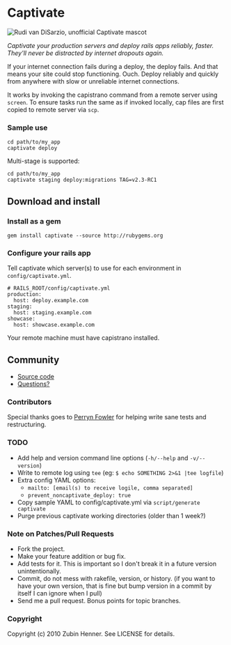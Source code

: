 Captivate
=========

![Rudi van DiSarzio, unofficial Captivate mascot](http://zenlunacy.com/Rudi-van-DiSarzio.jpg "Rudi van DiSarzio, unofficial Captivate mascot")

*Captivate your production servers and deploy rails apps reliably, faster.
They'll never be distracted by internet dropouts again.*

If your internet connection fails during a deploy, the deploy fails. And that
means your site could stop functioning. Ouch. Deploy reliably and quickly from
anywhere with slow or unreliable internet connections.

It works by invoking the capistrano command from a remote server using
`screen`. To ensure tasks run the same as if invoked locally, cap files are
first copied to remote server via `scp`.

### Sample use

    cd path/to/my_app
    captivate deploy

Multi-stage is supported:

    cd path/to/my_app
    captivate staging deploy:migrations TAG=v2.3-RC1

Download and install
--------------------

### Install as a gem

    gem install captivate --source http://rubygems.org

### Configure your rails app

Tell captivate which server(s) to use for each environment in
`config/captivate.yml`.

    # RAILS_ROOT/config/captivate.yml
    production:
      host: deploy.example.com
    staging:
      host: staging.example.com
    showcase:
      host: showcase.example.com

Your remote machine must have capistrano installed.

Community
---------

* [Source code](http://github.com/zubin/captivate)
* [Questions?](http://groups.google.com/group/captivate-rubygem)

### Contributors

Special thanks goes to [Perryn Fowler](http://github.com/perryn) for helping
write sane tests and restructuring.

### TODO

* Add help and version command line options (`-h/--help` and `-v/--version`)
* Write to remote log using `tee` (eg: `$ echo SOMETHING 2>&1 |tee logfile`)
* Extra config YAML options:
  * `mailto: [email(s) to receive logile, comma separated]`
  * `prevent_noncaptivate_deploy: true`
* Copy sample YAML to config/captivate.yml via `script/generate captivate`
* Purge previous captivate working directories (older than 1 week?)

### Note on Patches/Pull Requests

* Fork the project.
* Make your feature addition or bug fix.
* Add tests for it. This is important so I don't break it in a future version
  unintentionally.
* Commit, do not mess with rakefile, version, or history. (if you want to have
  your own version, that is fine but bump version in a commit by itself I can
  ignore when I pull)
* Send me a pull request. Bonus points for topic branches.

### Copyright

Copyright (c) 2010 Zubin Henner. See LICENSE for details.
